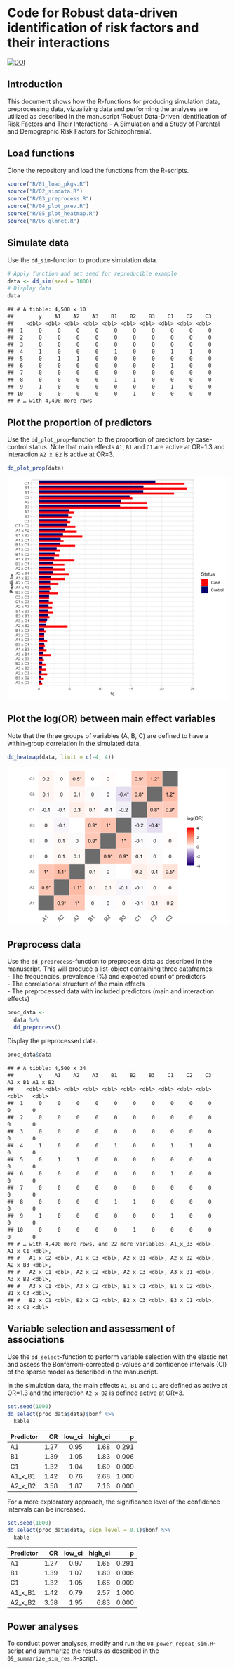 Code for Robust data-driven identification of risk factors and their
interactions
================

[![DOI](https://zenodo.org/badge/260191514.svg)](https://zenodo.org/badge/latestdoi/260191514)

## Introduction

This document shows how the R-functions for producing simulation data,
preprocessing data, vizualizing data and performing the analyses are
utilized as described in the manuscript ‘Robust Data-Driven
Identification of Risk Factors and Their Interactions - A Simulation and
a Study of Parental and Demographic Risk Factors for Schizophrenia’.

## Load functions

Clone the repository and load the functions from the R-scripts.

``` r
source("R/01_load_pkgs.R")
source("R/02_simdata.R")
source("R/03_preprocess.R")
source("R/04_plot_prev.R")
source("R/05_plot_heatmap.R")
source("R/06_glmnet.R")
```

## Simulate data

Use the `dd_sim`-function to produce simulation data.

``` r
# Apply function and set seed for reproducible example
data <- dd_sim(seed = 1000)
# Display data
data
```

    ## # A tibble: 4,500 x 10
    ##        y    A1    A2    A3    B1    B2    B3    C1    C2    C3
    ##    <dbl> <dbl> <dbl> <dbl> <dbl> <dbl> <dbl> <dbl> <dbl> <dbl>
    ##  1     0     0     0     0     0     0     0     0     0     0
    ##  2     0     0     0     0     0     0     0     0     0     0
    ##  3     0     0     0     0     0     0     0     0     0     0
    ##  4     1     0     0     0     1     0     0     1     1     0
    ##  5     0     1     1     0     0     0     0     0     0     0
    ##  6     0     0     0     0     0     0     0     1     0     0
    ##  7     0     0     0     0     0     0     0     0     0     0
    ##  8     0     0     0     0     1     1     0     0     0     0
    ##  9     1     0     0     0     0     0     0     1     0     0
    ## 10     0     0     0     0     0     1     0     0     0     0
    ## # … with 4,490 more rows

## Plot the proportion of predictors

Use the `dd_plot_prop`-function to the proportion of predictors by
case-control status. Note that main effects `A1`, `B1` and `C1` are
active at OR=1.3 and interaction `A2 x B2` is active at OR=3.

``` r
dd_plot_prop(data)
```

![](README_files/figure-gfm/chunk_03-1.png)<!-- -->

## Plot the log(OR) between main effect variables

Note that the three groups of variables (A, B, C) are defined to have a
within-group correlation in the simulated data.

``` r
dd_heatmap(data, limit = c(-4, 4))
```

![](README_files/figure-gfm/chunk_04-1.png)<!-- -->

## Preprocess data

Use the `dd_preprocess`-function to preprocess data as described in the
manuscript. This will produce a list-object containing three
dataframes:  
\- The frequencies, prevalence (%) and expected count of predictors  
\- The correlational structure of the main effects  
\- The preprocessed data with included predictors (main and interaction
effects)

``` r
proc_data <- 
  data %>% 
  dd_preprocess()
```

Display the preprocessed data.

``` r
proc_data$data
```

    ## # A tibble: 4,500 x 34
    ##        y    A1    A2    A3    B1    B2    B3    C1    C2    C3 A1_x_B1 A1_x_B2
    ##    <dbl> <dbl> <dbl> <dbl> <dbl> <dbl> <dbl> <dbl> <dbl> <dbl>   <dbl>   <dbl>
    ##  1     0     0     0     0     0     0     0     0     0     0       0       0
    ##  2     0     0     0     0     0     0     0     0     0     0       0       0
    ##  3     0     0     0     0     0     0     0     0     0     0       0       0
    ##  4     1     0     0     0     1     0     0     1     1     0       0       0
    ##  5     0     1     1     0     0     0     0     0     0     0       0       0
    ##  6     0     0     0     0     0     0     0     1     0     0       0       0
    ##  7     0     0     0     0     0     0     0     0     0     0       0       0
    ##  8     0     0     0     0     1     1     0     0     0     0       0       0
    ##  9     1     0     0     0     0     0     0     1     0     0       0       0
    ## 10     0     0     0     0     0     1     0     0     0     0       0       0
    ## # … with 4,490 more rows, and 22 more variables: A1_x_B3 <dbl>, A1_x_C1 <dbl>,
    ## #   A1_x_C2 <dbl>, A1_x_C3 <dbl>, A2_x_B1 <dbl>, A2_x_B2 <dbl>, A2_x_B3 <dbl>,
    ## #   A2_x_C1 <dbl>, A2_x_C2 <dbl>, A2_x_C3 <dbl>, A3_x_B1 <dbl>, A3_x_B2 <dbl>,
    ## #   A3_x_C1 <dbl>, A3_x_C2 <dbl>, B1_x_C1 <dbl>, B1_x_C2 <dbl>, B1_x_C3 <dbl>,
    ## #   B2_x_C1 <dbl>, B2_x_C2 <dbl>, B2_x_C3 <dbl>, B3_x_C1 <dbl>, B3_x_C2 <dbl>

## Variable selection and assessment of associations

Use the `dd_select`-function to perform variable selection with the
elastic net and assess the Bonferroni-corrected p-values and confidence
intervals (CI) of the sparse model as described in the manuscript.

In the simulation data, the main effects `A1`, `B1` and `C1` are defined
as active at OR=1.3 and the interaction `A2 x B2` is defined active at
OR=3.

``` r
set.seed(1000)
dd_select(proc_data$data)$bonf %>% 
  kable
```

| Predictor |   OR | low\_ci | high\_ci |     p |
| :-------- | ---: | ------: | -------: | ----: |
| A1        | 1.27 |    0.95 |     1.68 | 0.291 |
| B1        | 1.39 |    1.05 |     1.83 | 0.006 |
| C1        | 1.32 |    1.04 |     1.69 | 0.009 |
| A1\_x\_B1 | 1.42 |    0.76 |     2.68 | 1.000 |
| A2\_x\_B2 | 3.58 |    1.87 |     7.16 | 0.000 |

For a more exploratory approach, the significance level of the
confidence intervals can be increased.

``` r
set.seed(1000)
dd_select(proc_data$data, sign_level = 0.1)$bonf %>% 
  kable
```

| Predictor |   OR | low\_ci | high\_ci |     p |
| :-------- | ---: | ------: | -------: | ----: |
| A1        | 1.27 |    0.97 |     1.65 | 0.291 |
| B1        | 1.39 |    1.07 |     1.80 | 0.006 |
| C1        | 1.32 |    1.05 |     1.66 | 0.009 |
| A1\_x\_B1 | 1.42 |    0.79 |     2.57 | 1.000 |
| A2\_x\_B2 | 3.58 |    1.95 |     6.83 | 0.000 |

## Power analyses

To conduct power analyses, modify and run the
`08_power_repeat_sim.R`-script and summarize the results as described in
the `09_summarize_sim_res.R`-script.
